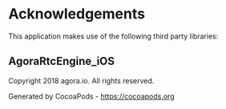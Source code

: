 # Acknowledgements
This application makes use of the following third party libraries:

## AgoraRtcEngine_iOS

Copyright 2018 agora.io. All rights reserved.

Generated by CocoaPods - https://cocoapods.org
